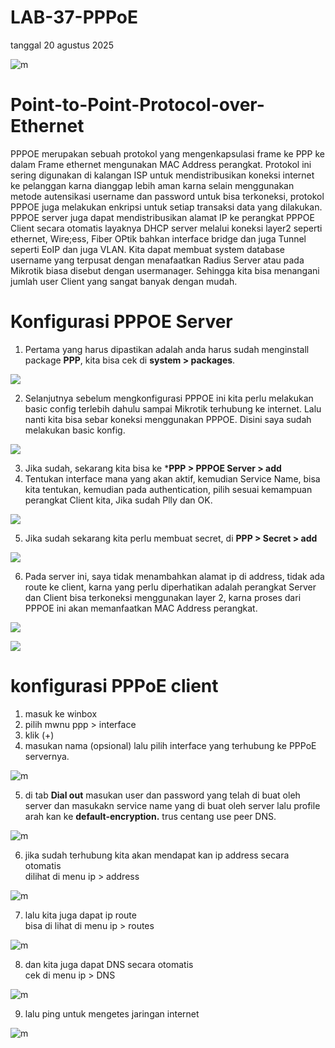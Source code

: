 # LAB-37-PPPoE
tanggal 20 agustus 2025 

![m](ppe.png)

# Point-to-Point-Protocol-over-Ethernet
PPPOE merupakan sebuah protokol yang mengenkapsulasi frame ke PPP ke dalam Frame ethernet mengunakan MAC Address perangkat. Protokol ini sering digunakan di kalangan ISP untuk mendistribusikan koneksi internet ke pelanggan karna dianggap lebih aman karna selain menggunakan metode autensikasi username dan password untuk bisa terkoneksi, protokol PPPOE juga melakukan enkripsi untuk setiap transaksi data yang dilakukan. PPPOE server juga dapat mendistribusikan alamat IP ke perangkat PPPOE Client secara otomatis layaknya DHCP server melalui koneksi layer2 seperti ethernet, Wire;ess, Fiber OPtik bahkan interface bridge dan juga Tunnel seperti EoIP dan juga VLAN. Kita dapat membuat system database username yang terpusat dengan menafaatkan Radius Server atau pada Mikrotik biasa disebut dengan usermanager. Sehingga kita bisa menangani jumlah user Client yang sangat banyak dengan mudah.

# Konfigurasi PPPOE Server  

1. Pertama yang harus dipastikan adalah anda harus sudah menginstall package **PPP**, kita bisa cek di **system > packages**.  

![](pkgs.png)  

2. Selanjutnya sebelum mengkonfigurasi PPPOE ini kita perlu melakukan basic config terlebih dahulu sampai Mikrotik terhubung ke internet. Lalu nanti kita bisa sebar koneksi menggunakan PPPOE. Disini saya sudah melakukan basic konfig.  

![](basic.png)  

3. Jika sudah, sekarang kita bisa ke ***PPP > PPPOE Server > add**  
4. Tentukan interface mana yang akan aktif, kemudian Service Name, bisa kita tentukan, kemudian pada authentication, pilih sesuai kemampuan perangkat Client kita, Jika sudah
   Plly dan OK.  

![](server.png)  

5. Jika sudah sekarang kita perlu membuat secret, di **PPP > Secret > add**  

![](rahasia.png)  

6. Pada server ini, saya tidak menambahkan alamat ip di address, tidak ada route ke client, karna yang perlu diperhatikan adalah perangkat Server dan Client bisa terkoneksi menggunakan layer 2, karna proses dari PPPOE ini akan memanfaatkan MAC Address perangkat.  

![](noaddrs.png)  

![](noclientroute.png)

# konfigurasi PPPoE client    
1. masuk ke winbox   
2. pilih mwnu ppp > interface    
3. klik (+)     
4. masukan nama (opsional) lalu pilih interface yang terhubung ke PPPoE servernya.      

![m](y1.PNG)

5. di tab **Dial out** masukan user dan password yang telah di buat oleh server dan masukakn service name yang di buat oleh server lalu profile arah kan ke **default-encryption.** trus centang use peer DNS.  

![m](y2.PNG)

6. jika sudah terhubung kita akan mendapat kan ip address secara otomatis    
   dilihat di menu ip > address

![m](adds.png)

7. lalu kita juga dapat ip route     
   bisa di lihat di menu ip > routes

![m](rt.png)

8. dan kita juga dapat DNS secara otomatis     
   cek di menu ip > DNS

![m](dns.png)

9. lalu ping untuk mengetes jaringan internet   

![m](pink.png)
